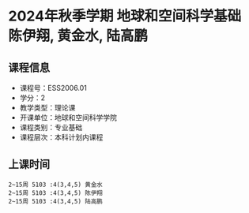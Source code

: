 # 2024年秋季学期 地球和空间科学基础 陈伊翔, 黄金水, 陆高鹏






## 课程信息

- 课程号：ESS2006.01
- 学分：2
- 教学类型：理论课
- 开课单位：地球和空间科学学院
- 课程类别：专业基础
- 课程层次：本科计划内课程

## 上课时间

```
2~15周 5103 :4(3,4,5) 黄金水
2~15周 5103 :4(3,4,5) 陈伊翔
2~15周 5103 :4(3,4,5) 陆高鹏
```

